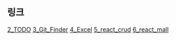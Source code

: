## 링크
<a href= "https://song-geun.github.io/Goorm_PBL/2_TODO/">2_TODO</a> 
<a href= "https://song-geun.github.io/Goorm_PBL/3_Git_Finder/">3_Git_Finder</a> 
<a href= "https://song-geun.github.io/Goorm_PBL/4_Excel">4_Excel</a>
<a href= "https://song-geun.github.io/Goorm_PBL/5_react_crud">5_react_crud</a>
<a href= "https://song-geun.github.io/Goorm_PBL/6_react_mall">6_react_mall</a>
